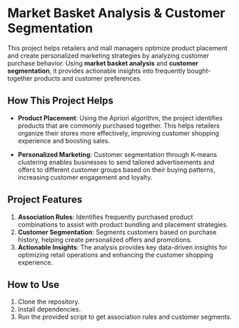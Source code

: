 # **Market Basket Analysis & Customer Segmentation**

This project helps retailers and mall managers optimize product placement and create personalized marketing strategies by analyzing customer purchase behavior. Using **market basket analysis** and **customer segmentation**, it provides actionable insights into frequently bought-together products and customer preferences.

## **How This Project Helps**

- **Product Placement**: Using the Apriori algorithm, the project identifies products that are commonly purchased together. This helps retailers organize their stores more effectively, improving customer shopping experience and boosting sales.
  
- **Personalized Marketing**: Customer segmentation through K-means clustering enables businesses to send tailored advertisements and offers to different customer groups based on their buying patterns, increasing customer engagement and loyalty.

## **Project Features**

1. **Association Rules**: Identifies frequently purchased product combinations to assist with product bundling and placement strategies.
2. **Customer Segmentation**: Segments customers based on purchase history, helping create personalized offers and promotions.
3. **Actionable Insights**: The analysis provides key data-driven insights for optimizing retail operations and enhancing the customer shopping experience.

## **How to Use**
1. Clone the repository.
2. Install dependencies.
3. Run the provided script to get association rules and customer segments.

